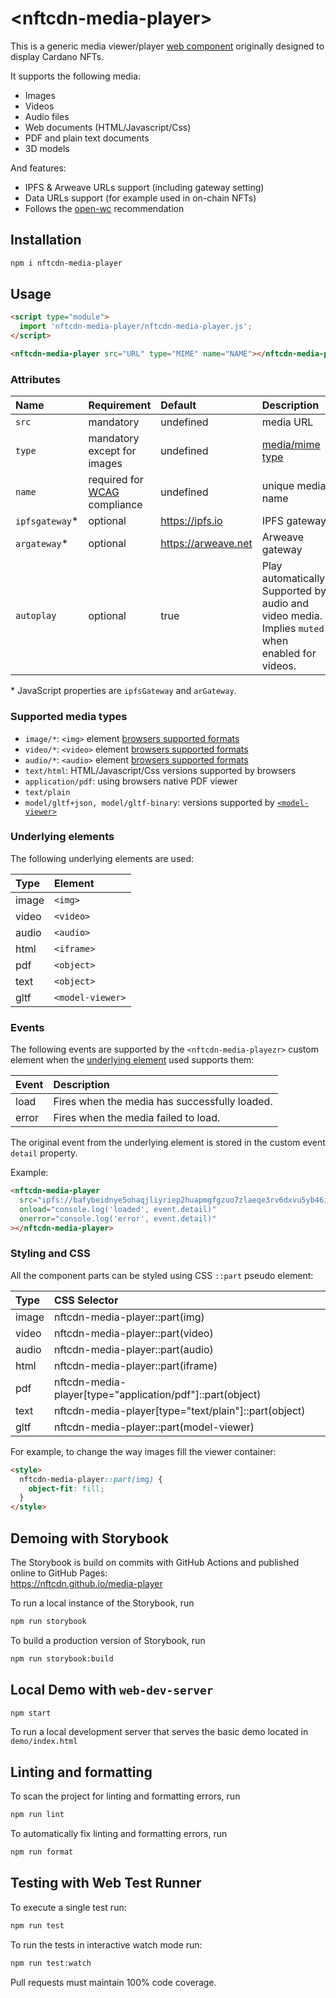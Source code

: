 # \<nftcdn-media-player>

This is a generic media viewer/player [web component](https://www.webcomponents.org/introduction) originally designed to display Cardano NFTs.

It supports the following media:

- Images
- Videos
- Audio files
- Web documents (HTML/Javascript/Css)
- PDF and plain text documents
- 3D models

And features:

- IPFS & Arweave URLs support (including gateway setting)
- Data URLs support (for example used in on-chain NFTs)
- Follows the [open-wc](https://github.com/open-wc/open-wc) recommendation

## Installation

```bash
npm i nftcdn-media-player
```

## Usage

```html
<script type="module">
  import 'nftcdn-media-player/nftcdn-media-player.js';
</script>

<nftcdn-media-player src="URL" type="MIME" name="NAME"></nftcdn-media-player>
```

### Attributes

| Name            | Requirement                                                                       | Default             | Description                                                                                      |
| :-------------- | :-------------------------------------------------------------------------------- | :------------------ | :----------------------------------------------------------------------------------------------- |
| `src`           | mandatory                                                                         | undefined           | media URL                                                                                        |
| `type`          | mandatory except for images                                                       | undefined           | [media/mime type](https://www.iana.org/assignments/media-types/media-types.xhtml)                |
| `name`          | required for [WCAG](https://www.w3.org/WAI/standards-guidelines/wcag/) compliance | undefined           | unique media name                                                                                |
| `ipfsgateway`\* | optional                                                                          | https://ipfs.io     | IPFS gateway                                                                                     |
| `argateway`\*   | optional                                                                          | https://arweave.net | Arweave gateway                                                                                  |
| `autoplay`      | optional                                                                          | true                | Play automatically. Supported by audio and video media. Implies `muted` when enabled for videos. |

\* JavaScript properties are `ipfsGateway` and `arGateway`.

### Supported media types

- `image/*`: `<img>` element [browsers supported formats](https://caniuse.com/?search=image%20format)
- `video/*`: `<video>` element [browsers supported formats](https://caniuse.com/?search=video%20format)
- `audio/*`: `<audio>` element [browsers supported formats](https://caniuse.com/?search=audio%20format)
- `text/html`: HTML/Javascript/Css versions supported by browsers
- `application/pdf`: using browsers native PDF viewer
- `text/plain`
- `model/gltf+json, model/gltf-binary`: versions supported by [`<model-viewer>`](https://modelviewer.dev/)

### Underlying elements

The following underlying elements are used:

| Type  | Element          |
| :---- | :--------------- |
| image | `<img>`          |
| video | `<video>`        |
| audio | `<audio>`        |
| html  | `<iframe>`       |
| pdf   | `<object>`       |
| text  | `<object>`       |
| gltf  | `<model-viewer>` |

### Events

The following events are supported by the `<nftcdn-media-playezr>` custom element when the [underlying element](#underlying-elements) used supports them:

| Event | Description                                   |
| :---- | :-------------------------------------------- |
| load  | Fires when the media has successfully loaded. |
| error | Fires when the media failed to load.              |

The original event from the underlying element is stored in the custom event `detail` property.

Example:

```html
<nftcdn-media-player
  src="ipfs://bafybeidnye5ohaqjliyriep2huapmgfgzuo7zlaeqe3rv6dxvu5yb46igm"
  onload="console.log('loaded', event.detail)"
  onerror="console.log('error', event.detail)"
></nftcdn-media-player>
```

### Styling and CSS

All the component parts can be styled using CSS `::part` pseudo element:

| Type  | CSS Selector                                              |
| :---- | :-------------------------------------------------------- |
| image | nftcdn-media-player::part(img)                            |
| video | nftcdn-media-player::part(video)                          |
| audio | nftcdn-media-player::part(audio)                          |
| html  | nftcdn-media-player::part(iframe)                         |
| pdf   | nftcdn-media-player[type="application/pdf"]::part(object) |
| text  | nftcdn-media-player[type="text/plain"]::part(object)      |
| gltf  | nftcdn-media-player::part(model-viewer)                   |

For example, to change the way images fill the viewer container:

```html
<style>
  nftcdn-media-player::part(img) {
    object-fit: fill;
  }
</style>
```

## Demoing with Storybook

The Storybook is build on commits with GitHub Actions and published online to GitHub Pages:  
https://nftcdn.github.io/media-player

To run a local instance of the Storybook, run

```bash
npm run storybook
```

To build a production version of Storybook, run

```bash
npm run storybook:build
```

## Local Demo with `web-dev-server`

```bash
npm start
```

To run a local development server that serves the basic demo located in `demo/index.html`

## Linting and formatting

To scan the project for linting and formatting errors, run

```bash
npm run lint
```

To automatically fix linting and formatting errors, run

```bash
npm run format
```

## Testing with Web Test Runner

To execute a single test run:

```bash
npm run test
```

To run the tests in interactive watch mode run:

```bash
npm run test:watch
```

Pull requests must maintain 100% code coverage.
